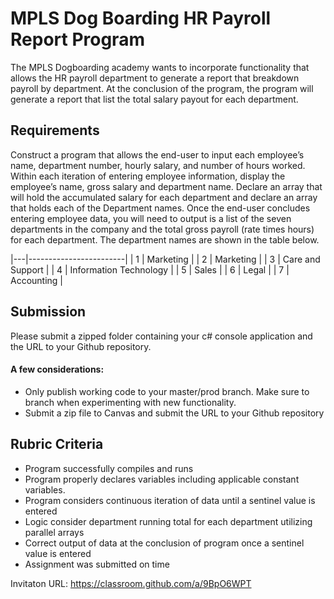#  MPLS Dog Boarding HR Payroll Report Program

The MPLS Dogboarding academy wants to incorporate functionality that allows the HR payroll department to generate a report that breakdown payroll by department.  At the conclusion of the program, the program will generate a report that list the total salary payout for each department.



## Requirements

Construct a program that allows the end-user to input each employee’s name, department number, hourly salary, and number of hours worked.   Within each iteration of entering employee information, display the employee’s name, gross salary and department name.  Declare an array that will hold the accumulated salary for each department and declare an array that holds each of the Department names. Once the end-user concludes entering employee data, you will need to output is a list of the seven departments in the company and the total gross payroll (rate times hours) for each department. The department names are shown in the table below.  


|---|------------------------|
| 1 | Marketing              |
| 2 | Marketing              |
| 3 | Care and Support       |
| 4 | Information Technology |
| 5 | Sales                  |
| 6 | Legal                  |
| 7 | Accounting             |

## Submission
Please submit a zipped folder containing your c# console application and the URL to your Github repository.

#### A few considerations:
* Only publish working code to your master/prod branch.  Make sure to branch when experimenting with new functionality. 
* Submit a zip file to Canvas and submit the URL to your Github repository

## Rubric Criteria
* Program successfully compiles and runs
* Program properly declares variables including applicable constant variables.
* Program considers continuous iteration of data until a sentinel value is entered
* Logic consider department running total for each department utilizing parallel arrays
* Correct output of data at the conclusion of program once a sentinel value is entered
* Assignment was submitted on time



Invitaton URL: https://classroom.github.com/a/9BpO6WPT
